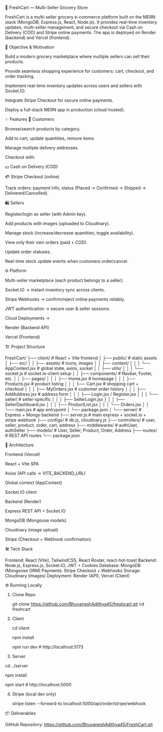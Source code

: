 🛒 FreshCart — Multi-Seller Grocery Store

FreshCart is a multi-seller grocery e-commerce platform built on the MERN stack (MongoDB, Express.js, React, Node.js).
It provides real-time inventory updates, multi-seller management, and secure checkout via Cash on Delivery (COD) and Stripe online payments.
The app is deployed on Render (backend) and Vercel (frontend).

🎯 Objective & Motivation

Build a modern grocery marketplace where multiple sellers can sell their products.

Provide seamless shopping experience for customers: cart, checkout, and order tracking.

Implement real-time inventory updates across users and sellers with Socket.IO.

Integrate Stripe Checkout for secure online payments.

Deploy a full-stack MERN app in production (cloud-hosted).

✨ Features
👤 Customers

Browse/search products by category.

Add to cart, update quantities, remove items.

Manage multiple delivery addresses.

Checkout with:

💵 Cash on Delivery (COD)

💳 Stripe Checkout (online)

Track orders: payment info, status (Placed → Confirmed → Shipped → Delivered/Cancelled).

🛍️ Sellers

Register/login as seller (with Admin key).

Add products with images (uploaded to Cloudinary).

Manage stock (increase/decrease quantities, toggle availability).

View only their own orders (paid + COD).

Update order statuses.

Real-time stock update events when customers order/cancel.

🌐 Platform

Multi-seller marketplace (each product belongs to a seller).

Socket.IO → instant inventory sync across clients.

Stripe Webhooks → confirm/reject online payments reliably.

JWT authentication → secure user & seller sessions.

Cloud Deployments →

Render (Backend API)

Vercel (Frontend)

🏗️ Project Structure

FreshCart/
├── client/                           # React + Vite frontend
│   ├── public/                       # static assets
│   ├── src/
│   │   ├── assets/                   # icons, images
│   │   ├── context/
│   │   │   └── AppContext.jsx        # global state, axios, socket
│   │   ├── utils/
│   │   │   └── socket.js             # socket.io-client setup
│   │   ├── components/               # Navbar, Footer, etc.
│   │   ├── pages/
│   │   │   ├── Home.jsx              # homepage
│   │   │   ├── Products.jsx          # product listing
│   │   │   ├── Cart.jsx              # shopping cart + checkout
│   │   │   ├── MyOrders.jsx          # customer order history
│   │   │   ├── AddAddress.jsx        # address form
│   │   │   ├── Login.jsx / Register.jsx
│   │   │   └── seller/               # seller-specific
│   │   │       ├── SellerLogin.jsx
│   │   │       ├── SellerDashboard.jsx
│   │   │       ├── ProductList.jsx
│   │   │       └── Orders.jsx
│   │   └── main.jsx                  # app entrypoint
│   └── package.json
│
└── server/                           # Express + Mongo backend
    ├── server.js                     # main express + socket.io + stripe webhook
    ├── configs/                      # db.js, cloudinary.js
    ├── controllers/                  # user, seller, product, order, cart, address
    ├── middlewares/                  # authUser, authSeller
    ├── models/                       # User, Seller, Product, Order, Address
    ├── routes/                       # REST API routes
    └── package.json


🧩 Architecture

Frontend (Vercel)

React + Vite SPA

Axios (API calls → VITE_BACKEND_URL)

Global context (AppContext)

Socket.IO client

Backend (Render)

Express REST API + Socket.IO

MongoDB (Mongoose models)

Cloudinary (image upload)

Stripe (Checkout + Webhook confirmation)


🛠️ Tech Stack

Frontend: React (Vite), TailwindCSS, React Router, react-hot-toast
Backend: Node.js, Express.js, Socket.IO, JWT + Cookies
Database: MongoDB (Mongoose ORM)
Payments: Stripe Checkout + Webhooks
Storage: Cloudinary (images)
Deployment: Render (API), Vercel (Client)

⚙️ Running Locally

1. Clone Repo

   git clone https://github.com/BhuvaneshAdithya45/freshcart.git
   cd freshcart

2. Client

   cd client
   
   npm install
   
   npm run dev   # http://localhost:5173

3. Server

  cd ../server
  
  npm install
 
  npm start     # http://localhost:5000

4. Stripe (local dev only)

   stripe listen --forward-to localhost:5000/api/order/stripe/webhook

📦 Deliverables

GitHub Repository: https://github.com/BhuvaneshAdithya45/FreshCart.git

   

